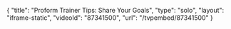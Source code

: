 {
    "title": "Proform Trainer Tips: Share Your Goals",
    "type": "solo",
    "layout": "iframe-static",
    "videoId": "87341500",
    "url": "\/tvpembed\/87341500"
}